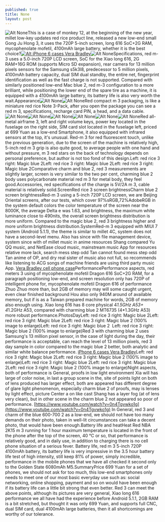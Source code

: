 ```yaml
---
published: true
title: None
layout: post
---
```

![Alt None](https://c1.staticflickr.com/1/646/31298046250_2ee88796d9_b.jpg)This is a case of monkey 12, at the beginning of the new year, millet low-key updates red rice product line, released a new low-end small Gong Ju Hong 3, it uses the 720P 5-inch screen, long 616 SoC+2G RAM, mycophenolate mofetil, 4100mAh large battery, whether it is the best choice?[![Alt iPhone 6 cases Vera Bradley](http://www.nodcase.com/images/large/i6/vera_bradley_i62703_lrg.jpg)](http://www.nodcase.com/vera-bradley-iphone-6-case-baroque-p-4866.html)![Alt None](https://c1.staticflickr.com/1/670/31555080971_9f809f1018_b.jpg)Specifications, red m-3 uses a 5.0-inch 720P LCD screen, SoC for the Xiao long 616, 2G RAM+16G ROM (supports Micro SD expansion), rear camera for 13 million pixels sensors for the Samsung s5k3l8, predecessor to 5 million pixels, 4100mAh battery capacity, dual SIM dual standby, the entire net, fingerprint identification as well as the fast charge is not supported. Compared with similarly positioned low-end Mac blue 2, red m-3 configuration to a more brilliant, while positioning the lower end of the spare tire as a machine, it is equipped with a 4100mAh large battery, its battery life is also very worth the wait.Appearance![Alt None](https://c2.staticflickr.com/6/5575/31524633442_760e1b9c4d_b.jpg)![Alt None](https://c1.staticflickr.com/1/547/30860648743_a61b6e8e48_b.jpg)Red compact m 3 packaging, is like a miniature red rice Note 3-Pack, after you open the package you can see a red m 3, specifications, recharge card PIN, a head, and a data cable.![Alt None](https://c1.staticflickr.com/1/635/30829410504_fa2c90d89a_b.jpg)![Alt None](https://c2.staticflickr.com/6/5603/31298078730_2f9217ba68_b.jpg)![Alt None](https://c1.staticflickr.com/1/63/30860665743_5c323d7ced_b.jpg)![Alt None](https://c1.staticflickr.com/1/26/31298096990_4f10c35d3e_b.jpg)![Alt None](https://c1.staticflickr.com/1/266/31524664362_24efc26c08_b.jpg)![Alt None](https://c1.staticflickr.com/1/142/30860674103_2ba0e72caa_b.jpg)Red all-metal airframe 3, left and right volume keys, power key located in the fuselage on the right side, SIM card slot located in the fuselage left, priced at 699 Yuan as a low-end Smartphone, it also equipped with infrared sensors at the top, it\'s unusual. Red-m 3 for red fluorescent touch, unlike the previous generation, due to the screen of the machine is relatively high, 5-inch red m 3 grip is also quite good, to average people with one hand and without pressure, m 3 red stars on the back of technology depends on personal preference, but author is not too fond of this design.Left: red rice 3 right: Magic blue 2Left: red rice 3 right: Magic blue 2Left: red rice 3 right: Magic blue 2Comparative charm and blue 2, red 3 measurements are slightly larger, screen is very similar to the two per cent, charming blue 2 body uses polycarbonate material red m 3 for metal body, they feel good.Accessories, red specifications of the charge is 5V/2A m 3, cable material is relatively solid.ScreenRed rice 3 screen brightnessCharm blue 2 screen brightnessRed-m 3 using a 5-inch 720P LCD screen, we are Beijing Oriental screens, after our tests, which cover 97%sRGB,72%AdobeRGB in the system default colors the color temperature of the screen near the 8000K, the average Delta e was 1.63, and brightness, the maximum white luminance close to 490nits, the overall screen brightness distribution is more uniform. Compared to the magic blue 2, red 3 brightness higher and more uniform brightness distribution.SystemRed-m 3 equipped with MIUI 7 system (Android 5.1.1), the theme is similar to millet 4C, system does not have a second-level menu. Also has since with file management device, system since with of millet music in anime resources Shang compared Yu QQ music, and NetEase cloud music, mainstream music App for resources relative more lack, search mess step odd Tan cannot found mess step odd Tan anime of OP, and dry real sister of music also not full, so recommends like listening to ACG songs of machine friends are using third party music App. [Vera Bradley cell phone case](http://theenterpriseleader.com/analyst-research/vera-bradley-inc-nasdaqvra-price-target-at-18-2-2/181550/)PerformancePerformance aspects, red meters 3 using of mycophenolate mofetil Dragon 616 SoC+2G RAM, for a paragraph positioning low-end, and screen resolution only has 720P of intelligent phone for, mycophenolate mofetil Dragon 616 of performance Zhuo Zhuo more than, but 2GB of memory may will some caught urgent, even clear finished background Hou also only 940M around of available memory, but if is as a Taiwan prepared machine for words, 2GB of memory also enough using. Xiao long 616 has 8 core physical 4*1.5GHz A53+ 4*1.2GHz A53, compared with charming blue 2 MT6735 (4*1.3GHz A53) more robust performance.PhotosDayLeft: red rice 3 right: Magic blue 2Left: red rice 3 right: Magic blue 2Left: red rice 3 right: Magic blue 2 (100% image to enlarge)Left: red rice 3 right: Magic blue 2  Left: red rice 3 right: Magic blue 2 (100% image to enlarge)Red 3 with charming blue 2 uses Samsung\'s 13 million pixel sensor, in the case of light during the day, their performance is acceptable, can reach the level of 13 million pixels, red 3 day sample in color compared to the magic blue 2 better, both analytic and similar white balance performance. [iPhone 6 cases Vera Bradley](http://www.nodcase.com/vera-bradley-iphone-6-case-baroque-p-4866.html)Left: red rice 3 right: Magic blue 2Left: red rice 3 right: Magic blue 2 (100% image to enlarge)Left: red rice 3 right: Magic blue 2Left: red rice 3 right: Magic blue 2Left: red rice 3 right: Magic blue 2 (100% image to enlarge)Night aspects, both of performance is General, proofs in low light environment Xia will has large of color noise, in last a group scene in the, site of points light on both of lens produced has larger effect, both are appeared has different degree of glare light phenomenon, especially charm blue 2 of proofs, may is lenses by light effect, picture Center a on like cast Shang has a layer fog (at of lens very clean), but in other scene in the charm blue 2 not appeared so poor of performance. [https://www.youtube.com/watch?v=0n4Tgvwko1g](https://www.youtube.com/watch?v=0n4Tgvwko1g) In General, red 3 and charm of the blue 600-700 2 as a low-end, we should not have too many demands on their photo, taken in well-lit circumstances can take a decent photo, that would have been enough.Battery life and heatHeat Red NBA 2K15 m 3 running for 1 hour maximum temperature is located in the front of the phone after the top of the screen, 40 ℃ or so, that performance is relatively good, and in daily use, in addition to charging there is no cell phone situation of a serious fever. Battery life, red m 3 5-inch 720P 4100mAh battery, its battery life is very impressive in the 3.5 hour battery life test of high intensity, still keep 81% of power, simply incredible, performance in the mobile phones that we have all checked it second only to the Golden State 6080mAh M5.SummaryPrice 699 Yuan for a set of phones, we should not ask for too much, this low-end smartphones only needs to meet one of our most basic everyday use such as: social networking, online shopping, payment and so on would have been enough if its battery life can a little bit strong that even better. Red 3 can meet the above points, although its pictures are very general, Xiao long 616 performance we all have had the experience before Android 5.1.1, 2GB RAM is a bit stretched, but thought it was only 699 Yuan, and supports full CNC, dual SIM card, dual 4100mAh large batteries, then it all shortcomings are worthy of our tolerance.